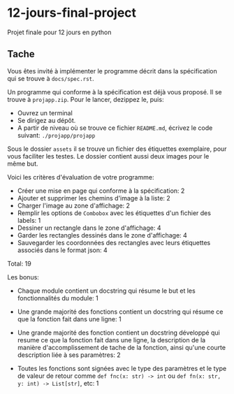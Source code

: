 # 12-jours-final-project
Projet finale pour 12 jours en python

## Tache

Vous êtes invité à implémenter le programme décrit dans la spécification qui
se trouve à `docs/spec.rst`.

Un programme qui conforme à la spécification est déjà vous proposé. Il se
trouve à `projapp.zip`. Pour le lancer, dezippez le, puis:

- Ouvrez un terminal
- Se dirigez au dépôt.
- A partir de niveau où se trouve ce fichier `README.md`, écrivez le code
  suivant: `./projapp/projapp`

Sous le dossier `assets` il se trouve un fichier des étiquettes exemplaire,
pour vous faciliter les testes. Le dossier contient aussi deux images pour le
même but.

Voici les critères d'évaluation de votre programme:

- Créer une mise en page qui conforme à la spécification: 2
- Ajouter et supprimer les chemins d'image à la liste: 2
- Charger l'image au zone d'affichage: 2
- Remplir les options de `Combobox` avec les étiquettes d'un fichier des
  labels: 1
- Dessiner un rectangle dans le zone d'affichage: 4
- Garder les rectangles dessinés dans le zone d'affichage: 4
- Sauvegarder les coordonnées des rectangles avec leurs étiquettes associés
  dans le format json: 4

Total: 19

Les bonus:

- Chaque module contient un docstring qui résume le but et les fonctionnalités
  du module: 1

- Une grande majorité des fonctions contient un docstring qui résume ce que la
  fonction fait dans une ligne: 1

- Une grande majorité des fonction contient un docstring développé qui resume
  ce que la fonction fait dans une ligne, la description de la manière
  d'accomplissement de tache de la fonction, ainsi qu'une courte description
  liée à ses paramètres: 2

- Toutes les fonctions sont signées avec le type des paramètres et le type de
  valeur de retour comme `def fnc(x: str) -> int` ou `def fn(x: str, y: int)
  -> List[str]`, etc: 1
